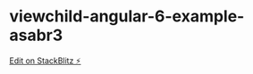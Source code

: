 # viewchild-angular-6-example-asabr3

[Edit on StackBlitz ⚡️](https://stackblitz.com/edit/viewchild-angular-6-example-asabr3)